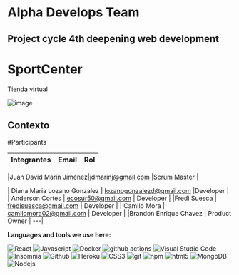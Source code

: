 <h1>Alpha Develops Team </h1> 
<h2>Project cycle 4th deepening web development</h2>


# SportCenter

Tienda virtual 

![image](https://spec-offers-static.windyapp.co/singapore.Sports%20Center.jpg)

## Contexto 
#Participants

| Integrantes | Email |  Rol |
|-------------|-------|-------|

|Juan David Marín Jiménez|jdmarinj@gmail.com |Scrum Master |

| Diana Maria Lozano Gonzalez | lozanogonzalezd@gmail.com |Developer |
| Anderson Cortes | ecosur50@gmail.com | Developer  |
|Fredi Suesca |  fredisuesca@gmail.com | Developer |
| Camilo Mora | camilomora02@gmail.com | Developer |
|Brandon Enrique Chavez | Product Owner | ---|



**Languages and tools we use here:**  

<p>
  <img alt="React" src="https://img.shields.io/badge/-React-45b8d8?style=flat-square&logo=react&logoColor=white" />
  <img alt="Javascript" src="https://img.shields.io/badge/JavaScript-F7DF1E?style=square&logo&logo=javascript&logoColor=black)" /> 
  <img alt="Docker" src="https://img.shields.io/badge/-Docker-46a2f1?style=flat-square&logo=docker&logoColor=white" />
  <img alt="github actions" src="https://img.shields.io/badge/-Github_Actions-2088FF?style=flat-square&logo=github-actions&logoColor=white" />
  <img alt="Visual Studio Code" src="http://img.shields.io/badge/-VS%20Code-007ACC?style=flat-square&logo=visual-studio-code&logoColor=ffffff" />
  <img alt="Insomnia" src="https://img.shields.io/badge/-Insomnia-5849BE?style=flat-square&logo=insomnia&logoColor=white" />
  <img alt="Github" src="https://img.shields.io/badge/-GitHub-181717?style=flat-square&logo=github" />
  <img alt="Heroku" src="https://img.shields.io/badge/-Heroku-430098?style=flat-square&logo=heroku&logoColor=white" />
  <img alt="CSS3" src="https://img.shields.io/badge/-CSS3-%231572B6?style=flat-square&logo=css3" />
  <img alt="git" src="https://img.shields.io/badge/-Git-F05032?style=flat-square&logo=git&logoColor=white" />
  <img alt="npm" src="https://img.shields.io/badge/-NPM-CB3837?style=flat-square&logo=npm&logoColor=white" />
  <img alt="html5" src="https://img.shields.io/badge/-HTML5-E34F26?style=flat-square&logo=html5&logoColor=white" />
  <img alt="MongoDB" src="https://img.shields.io/badge/-MongoDB-13aa52?style=flat-square&logo=mongodb&logoColor=white" />
  <img alt="Nodejs" src="https://img.shields.io/badge/-Nodejs-43853d?style=flat-square&logo=Node.js&logoColor=white" />
</p>

